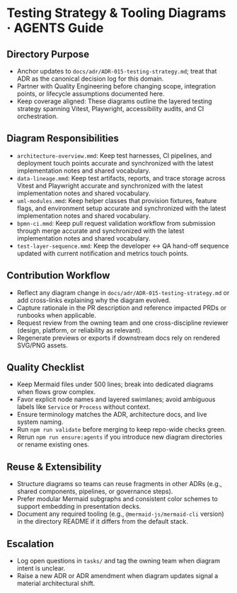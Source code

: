 # Testing Strategy & Tooling Diagrams · AGENTS Guide

## Directory Purpose
- Anchor updates to `docs/adr/ADR-015-testing-strategy.md`; treat that ADR as the canonical decision log for this domain.
- Partner with Quality Engineering before changing scope, integration points, or lifecycle assumptions documented here.
- Keep coverage aligned: These diagrams outline the layered testing strategy spanning Vitest, Playwright, accessibility audits, and CI orchestration.

## Diagram Responsibilities
- `architecture-overview.mmd`: Keep test harnesses, CI pipelines, and deployment touch points accurate and synchronized with the latest implementation notes and shared vocabulary.
- `data-lineage.mmd`: Keep test artifacts, reports, and trace storage across Vitest and Playwright accurate and synchronized with the latest implementation notes and shared vocabulary.
- `uml-modules.mmd`: Keep helper classes that provision fixtures, feature flags, and environment setup accurate and synchronized with the latest implementation notes and shared vocabulary.
- `bpmn-ci.mmd`: Keep pull request validation workflow from submission through merge accurate and synchronized with the latest implementation notes and shared vocabulary.
- `test-layer-sequence.mmd`: Keep the developer ↔ QA hand-off sequence updated with current notification and metrics touch points.

## Contribution Workflow
- Reflect any diagram change in `docs/adr/ADR-015-testing-strategy.md` or add cross-links explaining why the diagram evolved.
- Capture rationale in the PR description and reference impacted PRDs or runbooks when applicable.
- Request review from the owning team and one cross-discipline reviewer (design, platform, or reliability as relevant).
- Regenerate previews or exports if downstream docs rely on rendered SVG/PNG assets.

## Quality Checklist
- Keep Mermaid files under 500 lines; break into dedicated diagrams when flows grow complex.
- Favor explicit node names and layered swimlanes; avoid ambiguous labels like `Service` or `Process` without context.
- Ensure terminology matches the ADR, architecture docs, and live system naming.
- Run `npm run validate` before merging to keep repo-wide checks green.
- Rerun `npm run ensure:agents` if you introduce new diagram directories or rename existing ones.

## Reuse & Extensibility
- Structure diagrams so teams can reuse fragments in other ADRs (e.g., shared components, pipelines, or governance steps).
- Prefer modular Mermaid subgraphs and consistent color schemes to support embedding in presentation decks.
- Document any required tooling (e.g., `@mermaid-js/mermaid-cli` version) in the directory README if it differs from the default stack.

## Escalation
- Log open questions in `tasks/` and tag the owning team when diagram intent is unclear.
- Raise a new ADR or ADR amendment when diagram updates signal a material architectural shift.
